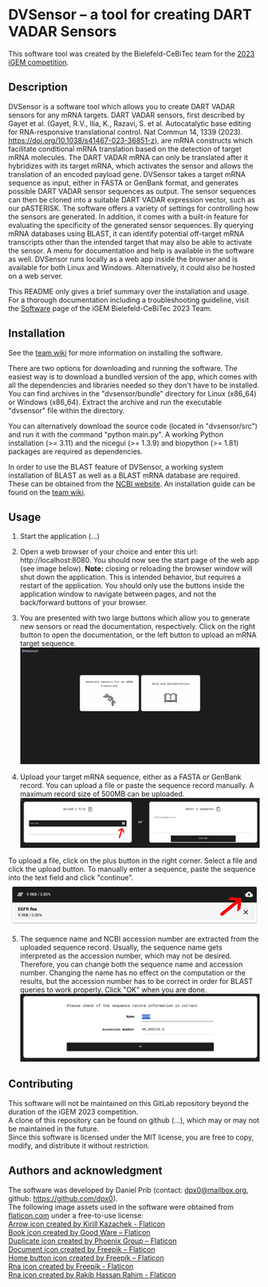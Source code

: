 # DVSensor – a tool for creating DART VADAR Sensors

This software tool was created by the Bielefeld-CeBiTec team for the [2023 iGEM competition](https://igem.org/).

## Description
DVSensor is a software tool which allows you to create DART VADAR sensors for any mRNA targets. DART VADAR sensors, 
first described by Gayet et al. (Gayet, R.V., Ilia, K., Razavi, S. et al. Autocatalytic base editing for RNA-responsive 
translational control. Nat Commun 14, 1339 (2023). https://doi.org/10.1038/s41467-023-36851-z), are mRNA constructs 
which facilitate conditional mRNA translation based on the 
detection of target mRNA molecules. The DART VADAR mRNA can only be translated after it hybridizes with its target 
mRNA, which activates the sensor and allows the translation of an encoded payload gene. DVSensor takes a target mRNA 
sequence as input, either in FASTA or GenBank format, and generates possible DART VADAR sensor sequences as output. 
The sensor sequences can then be cloned into a suitable DART VADAR expression vector, such as our pASTERISK. The 
software offers a variety of settings for controlling how the sensors are generated. In addition, it comes with a 
built-in feature for evaluating the specificity of the generated sensor sequences. By querying mRNA databases using 
BLAST, it can identify potential off-target mRNA transcripts other than the intended target that may also be able to 
activate the sensor. A menu for documentation and help is available in the software as well. DVSensor runs locally as 
a web app inside the browser and is available for both Linux and Windows. Alternatively, it could also be hosted on 
a web server.  

This README only gives a brief summary over the installation and usage. For a thorough documentation including
a troubleshooting guideline, visit the
[Software](https://2023.igem.wiki/bielefeld-cebitec/software) page of the iGEM Bielefeld-CeBiTec 2023 Team.

## Installation
See the [team wiki](https://2023.igem.wiki/bielefeld-cebitec/software) for more information on installing
the software.   

There are two options for downloading and running the software. The easiest way is to download a bundled
version of the app, which comes with all the dependencies and libraries needed so they don't have to be installed.
You can find archives in the "dvsensor/bundle" directory for Linux (x86_64) or Windows (x86_64).
Extract the archive and run the executable "dvsensor" file within the directory.

You can alternatively download the source code (located in "dvsensor/src") and run it with the command
"python main.py". A working Python installation (>= 3.11) and the nicegui (>= 1.3.9) and biopython (>= 1.81)
packages are required as dependencies.

In order to use the BLAST feature of DVSensor, a working system installation of BLAST as well as a BLAST mRNA
database are required. These can be obtained from the 
[NCBI website](https://blast.ncbi.nlm.nih.gov/doc/blast-help/downloadblastdata.html). An installation guide can 
be found on the [team wiki](https://2023.igem.wiki/bielefeld-cebitec/software).


## Usage
1. Start the application (...)

2. Open a web browser of your choice and enter this url: http://localhost:8080. You should now see the start page of 
the web app (see image below). **Note:** closing or reloading the browser window will shut down the application. This is 
intended behavior, but requires a restart of the application. You should only use the buttons inside the application 
window to navigate between pages, and not the back/forward buttons of your browser.

3. You are presented with two large buttons which allow you to generate new sensors or read the documentation, 
respectively. Click on the right button to open the documentation, or the left button to upload an mRNA target
sequence.
![Main Menu](images/01.png "Main Menu")

4. Upload your target mRNA sequence, either as a FASTA or GenBank record. You can upload a file or paste the
sequence record manually. A maximum record size of 500MB can be uploaded.  
![Sequence Upload](images/02.png "Sequence Upload")  

To upload a file, click on the plus button in the right corner. Select a file and click the upload button. 
To manually enter a sequence, paste the sequence into the text field and click "continue".  
![File Upload](images/03.png "File Upload")

5. The sequence name and NCBI accession number are extracted from the uploaded sequence record. Usually, the sequence 
name gets interpreted as the accession number, which may not be desired. Therefore, you can change both the sequence 
name and accession number. Changing the name has no effect on the computation or the results, but the 
accession number has to be correct in order for BLAST queries to work properly. Click "OK" when you are done.  
![Sequence Info](images/04.png "Sequence Info")


## Contributing
This software will not be maintained on this GitLab repository beyond the duration of the iGEM 2023 competition.  
A clone of this repository can be found on github (...), which may or may not be maintained in the future.  
Since this software is licensed under the MIT license, you are free to copy, modify, and distribute
it without restriction. 

## Authors and acknowledgment
The software was developed by Daniel Prib (contact: dpx0@mailbox.org, github: https://github.com/dpx0).  
The following image assets used in the software were obtained from [flaticon.com](https://www.flaticon.com/)
under a free-to-use license:  
[Arrow icon created by Kirill Kazachek - Flaticon](https://www.flaticon.com/free-icons/arrow)  
[Book icon created by Good Ware – Flaticon](https://www.flaticon.com/free-icons/book)  
[Duplicate icon created by Phoenix Group – Flaticon](https://www.flaticon.com/free-icons/duplicate)  
[Document icon created by Freepik – Flaticon](https://www.flaticon.com/free-icons/document)  
[Home button icon created by Freepik – Flaticon](https://www.flaticon.com/free-icons/home-button)  
[Rna icon created by Freepik - Flaticon](https://www.flaticon.com/free-icons/rna)  
[Rna icon created by Rakib Hassan Rahim - Flaticon](https://www.flaticon.com/free-icons/rna)  

